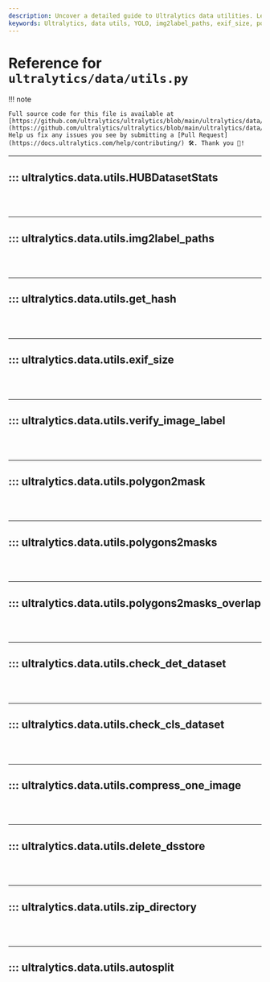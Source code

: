 ```yaml
---
description: Uncover a detailed guide to Ultralytics data utilities. Learn functions from img2label_paths to autosplit, all boosting your YOLO model’s efficiency.
keywords: Ultralytics, data utils, YOLO, img2label_paths, exif_size, polygon2mask, polygons2masks_overlap, check_cls_dataset, delete_dsstore, autosplit
---
```


# Reference for `ultralytics/data/utils.py`

!!! note

    Full source code for this file is available at [https://github.com/ultralytics/ultralytics/blob/main/ultralytics/data/utils.py](https://github.com/ultralytics/ultralytics/blob/main/ultralytics/data/utils.py). Help us fix any issues you see by submitting a [Pull Request](https://docs.ultralytics.com/help/contributing/) 🛠️. Thank you 🙏!

---
## ::: ultralytics.data.utils.HUBDatasetStats
<br><br>

---
## ::: ultralytics.data.utils.img2label_paths
<br><br>

---
## ::: ultralytics.data.utils.get_hash
<br><br>

---
## ::: ultralytics.data.utils.exif_size
<br><br>

---
## ::: ultralytics.data.utils.verify_image_label
<br><br>

---
## ::: ultralytics.data.utils.polygon2mask
<br><br>

---
## ::: ultralytics.data.utils.polygons2masks
<br><br>

---
## ::: ultralytics.data.utils.polygons2masks_overlap
<br><br>

---
## ::: ultralytics.data.utils.check_det_dataset
<br><br>

---
## ::: ultralytics.data.utils.check_cls_dataset
<br><br>

---
## ::: ultralytics.data.utils.compress_one_image
<br><br>

---
## ::: ultralytics.data.utils.delete_dsstore
<br><br>

---
## ::: ultralytics.data.utils.zip_directory
<br><br>

---
## ::: ultralytics.data.utils.autosplit
<br><br>
